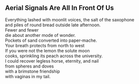 Aerial Signals Are All In Front Of Us
-------------------------------------
Everything lashed with moonlit voices, the salt of the saxophone  
and piles of round bread outside late afternoon.  
Fewer and fewer  
die about another mode of wonder.  
Pockets of sand converted into paper-mache.  
Your breath protects from north to west  
If you were not the lemon the solute moon  
cooks, sprinkling its peach across the university.  
I could recover legless horse, eternity, and nail  
from spheres and doves  
with a brimstone friendship  
with vaginas in my tail.  
